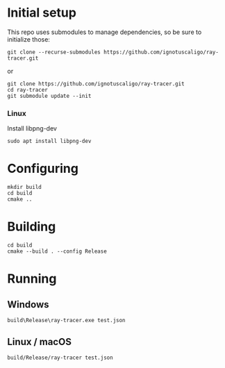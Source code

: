 # Initial setup

This repo uses submodules to manage dependencies, so be sure to initialize those:

```
git clone --recurse-submodules https://github.com/ignotuscaligo/ray-tracer.git
```

or

```
git clone https://github.com/ignotuscaligo/ray-tracer.git
cd ray-tracer
git submodule update --init
```

### Linux

Install libpng-dev

```
sudo apt install libpng-dev
```

# Configuring

```
mkdir build
cd build
cmake ..
```

# Building

```
cd build
cmake --build . --config Release
```

# Running

## Windows
```
build\Release\ray-tracer.exe test.json
```

## Linux / macOS
```
build/Release/ray-tracer test.json
```
